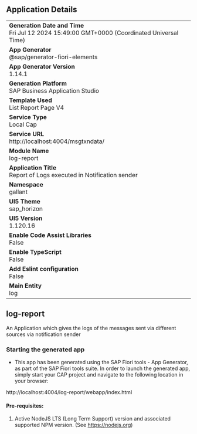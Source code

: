## Application Details
|               |
| ------------- |
|**Generation Date and Time**<br>Fri Jul 12 2024 15:49:00 GMT+0000 (Coordinated Universal Time)|
|**App Generator**<br>@sap/generator-fiori-elements|
|**App Generator Version**<br>1.14.1|
|**Generation Platform**<br>SAP Business Application Studio|
|**Template Used**<br>List Report Page V4|
|**Service Type**<br>Local Cap|
|**Service URL**<br>http://localhost:4004/msgtxndata/
|**Module Name**<br>log-report|
|**Application Title**<br>Report of Logs executed in Notification sender|
|**Namespace**<br>gallant|
|**UI5 Theme**<br>sap_horizon|
|**UI5 Version**<br>1.120.16|
|**Enable Code Assist Libraries**<br>False|
|**Enable TypeScript**<br>False|
|**Add Eslint configuration**<br>False|
|**Main Entity**<br>log|

## log-report

An Application which gives the logs of the messages sent via different sources via notification sender

### Starting the generated app

-   This app has been generated using the SAP Fiori tools - App Generator, as part of the SAP Fiori tools suite.  In order to launch the generated app, simply start your CAP project and navigate to the following location in your browser:

http://localhost:4004/log-report/webapp/index.html

#### Pre-requisites:

1. Active NodeJS LTS (Long Term Support) version and associated supported NPM version.  (See https://nodejs.org)


